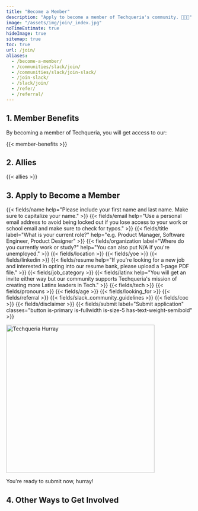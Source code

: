 ```yaml
---
title: "Become a Member"
description: "Apply to become a member of Techqueria's community. 🌮➕➕"
image: "/assets/img/join/_index.jpg"
noTimeEstimate: true
hideImage: true
sitemap: true
toc: true
url: /join/
aliases:
  - /become-a-member/
  - /communities/slack/join/
  - /communities/slack/join-slack/
  - /join-slack/
  - /slack/join/
  - /refer/
  - /referral/
---
```


## 1. Member Benefits

By becoming a member of Techqueria, you will get access to our:

{{< member-benefits >}}

## 2. Allies

{{< allies >}}

<div class="mt-4"></div>

## 3. Apply to Become a Member

<form name="Become a Member" method="POST" data-netlify-recaptcha="true" data-netlify="true" action="/success/member/"
  class="form--centered no-ids" id="form_become_a_member">
  <input type="hidden" aria-label="Subject" name="_subject" value="Techqueria - Become a Member">
  <!-- 1. Name -->
  {{< fields/name help="Please include your first name and last name. Make sure to capitalize your name." >}}
  <!-- 2. Email -->
  {{< fields/email help="Use a personal email address to avoid being locked out if you lose access to your work or school email and make sure to check for typos." >}}
  <!-- 3. Title -->
  {{< fields/title label="What is your current role?" help="e.g. Product Manager, Software Engineer, Product Designer" >}}
  <!-- 4. Org -->
  {{< fields/organization label="Where do you currently work or study?" help="You can also put N/A if you're unemployed." >}}
  <!-- 5. Location -->
  {{< fields/location >}}
  <!-- 6. Years of Experience -->
  {{< fields/yoe >}}
  <!-- 7. LinkedIn -->
  {{< fields/linkedin >}}
  <!-- 8. Resume -->
  {{< fields/resume help="If you're looking for a new job and interested in opting into our resume bank, please upload a 1-page PDF file." >}}
  <!-- 9. Category -->
  {{< fields/job_category >}}
  <!-- 10. Identify as Latinx -->
  {{< fields/latinx help="You will get an invite either way but our community supports Techqueria's mission of creating more Latinx leaders in Tech." >}}
  <!-- 11. In Tech -->
  {{< fields/tech >}}
  <!-- 12. Gender Pronouns -->
  {{< fields/pronouns >}}
  <!-- 13. Age -->
  {{< fields/age >}}
  <!-- 14. What they hope to gain from Techqueria -->
  {{< fields/looking_for >}}
  <!-- 15. How they heard about Techqueria -->
  {{< fields/referral >}}
  <!-- 16. Slack Guidelines -->
  {{< fields/slack_community_guidelines >}}
  <!-- 17. Code of Conduct -->
  {{< fields/coc >}}
  <!-- Disclaimer -->
  {{< fields/disclaimer >}}
  <!-- Submit form -->
  {{< fields/submit label="Submit application" classes="button is-primary  is-fullwidth is-size-5 has-text-weight-semibold" >}}
</form>
<script src="/assets/js/join.js"></script>

<div class="u-text--centered">
  <img src="/assets/img/join/success.png" alt="Techqueria Hurray" class="mt-2 mb-2 u-box-shadow--none" width="400">
  <p>You're ready to submit now, hurray!</p>
</div>

## 4. Other Ways to Get Involved
